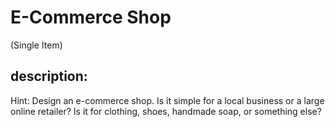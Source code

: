 # E-Commerce Shop
(Single Item)
## description:

Hint: Design an e-commerce shop. Is it simple for a local business or a large online retailer? Is it for clothing, shoes, handmade soap, or something else? 